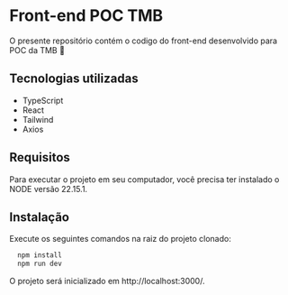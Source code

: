 # Front-end POC TMB

O presente repositório contém o codigo do front-end desenvolvido para POC da TMB 🚀

## Tecnologias utilizadas

- TypeScript
- React
- Tailwind
- Axios

## Requisitos

Para executar o projeto em seu computador, você precisa ter instalado o NODE versão 22.15.1.

## Instalação

Execute os seguintes comandos na raiz do projeto clonado:

```bash
  npm install
  npm run dev
```

O projeto será inicializado em http://localhost:3000/.
